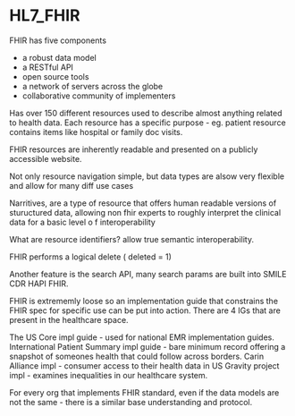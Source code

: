 # HL7_FHIR


FHIR has five components 
 - a robust data model
 - a RESTful API
 - open source tools
 - a network of servers across the globe
 - collaborative community of implementers
 
 Has over 150 different resources used to describe almost anything related to health data.
 Each resource has a specific purpose - eg. patient resource contains items like hospital or family doc visits.
 
 FHIR resources are inherently readable and presented on a publicly accessible website.
 
 Not only resource navigation simple, but data types are alsow very flexible and allow for many diff use cases
 
 Narritives, are a type of resource that offers human readable versions of stuructured data, allowing non fhir experts to roughly interpret the clinical data for a 
 basic level o f interoperability
 
 What are resource identifiers? allow true semantic interoperability.
 
 FHIR performs a logical delete ( deleted = 1)
 
 Another feature is the search API, many search params are built into SMILE CDR HAPI FHIR.
 
 FHIR is extrememly loose so an implementation guide that constrains the FHIR spec for specific use can be put into action.
 There are 4 IGs that are present in the healthcare space.
 
 The US Core impl guide - used for national EMR implementation guides.
 International Patient Summary impl guide - bare minimum record offering a snapshot of someones health that could follow across borders.
 Carin Alliance impl - consumer access to their health data in US
 Gravity project impl - examines inequalities in our healthcare system. 
 
 
 For every org that implements FHIR standard, even if the data models are not the same - there is a similar base understanding and protocol.
 
 
 
